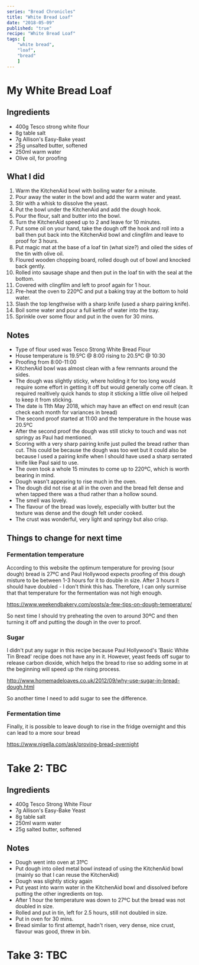 ```yaml
---
series: "Bread Chronicles"
title: "White Bread Loaf"
date: "2018-05-09"
published: "true"
recipe: "White Bread Loaf"
tags: [
    "white bread", 
    "loaf", 
    "bread"
    ]
---
```

    
# My White Bread Loaf

## Ingredients

- 400g Tesco strong white flour
- 8g table salt
- 7g Allison's Easy-Bake yeast
- 25g unsalted butter, softened
- 250ml warm water
- Olive oil, for proofing

## What I did

1. Warm the KitchenAid bowl with boiling water for a minute.
2. Pour away the water in the bowl and add the warm water and yeast. 
3. Stir with a whisk to dissolve the yeast. 
4. Put the bowl under the KitchenAid and add the dough hook. 
5. Pour the flour, salt and butter into the bowl. 
6. Turn the KitchenAid speed up to 2 and leave for 10 minutes.
7. Put some oil on your hand, take the dough off the hook and roll into a ball then put back into the KitchenAid bowl and clingfilm and leave to proof for 3 hours.
8. Put magic mat at the base of a loaf tin (what size?) and oiled the sides of the tin with olive oil.
9. Floured wooden chopping board, rolled dough out of bowl and knocked back gently.
10. Rolled into sausage shape and then put in the loaf tin with the seal at the bottom. 
11. Covered with clingfilm and left to proof again for 1 hour.
12. Pre-heat the oven to 220ºC and put a baking tray at the bottom to hold water. 
13. Slash the top lengthwise with a sharp knife (used a sharp pairing knife).
14. Boil some water and pour a full kettle of water into the tray.
15. Sprinkle over some flour and put in the oven for 30 mins.

## Notes

- Type of flour used was Tesco Strong White Bread Flour
- House temperature is 19.5ºC @ 8:00 rising to 20.5ºC @ 10:30
- Proofing from 8:00-11:00
- KitchenAid bowl was almost clean with a few remnants around the sides. 
- The dough was slightly sticky, where holding it for too long would require some effort in getting it off but would generally come off clean. It required realtively quick hands to stop it sticking a little olive oil helped to keep it from sticking. 
- The date is 11th May 2018, which may have an effect on end result (can check each month for variances in bread)
- The second proof started at 11:00 and the temperature in the house was 20.5ºC
- After the second proof the dough was still sticky to touch and was not springy as Paul had mentioned. 
- Scoring with a very sharp pairing knife just pulled the bread rather than cut. This could be because the dough was too wet but it could also be because I used a pairing knife when I should have used a sharp serrated knife like Paul said to use. 
- The oven took a whole 15 minutes to come up to 220ºC, which is worth bearing in mind.
- Dough wasn't appearing to rise much in the oven.
- The dough did not rise at all in the oven and the bread felt dense and when tapped there was a thud rather than a hollow sound. 
- The smell was lovely.
- The flavour of the bread was lovely, especially with butter but the texture was dense and the dough felt under cooked. 
- The crust was wonderful, very light and springy but also crisp. 

## Things to change for next time

### Fermentation temperature

According to this website the optimum temperature for proving (sour dough) bread is 27ºC and Paul Hollywood expects proofing of this dough misture to be between 1-3 hours for it to double in size. After 3 hours it should have doubled - I don't think this has. Therefore, I can only surmise that that temperature for the fermentation was not high enough.

https://www.weekendbakery.com/posts/a-few-tips-on-dough-temperature/

So next time I should try preheating the oven to around 30ºC and then turning it off and putting the dough in the over to proof.

### Sugar

I didn't put any sugar in this recipe because Paul Hollywood's 'Basic White Tin Bread' recipe does not have any in it. However, yeast feeds off sugar to release carbon dioxide, which helps the bread to rise so adding some in at the beginning will speed up the rising process. 

http://www.homemadeloaves.co.uk/2012/09/why-use-sugar-in-bread-dough.html

So another time I need to add sugar to see the difference. 

### Fermentation time

Finally, it is possible to leave dough to rise in the fridge overnight and this can lead to a more sour bread

https://www.nigella.com/ask/proving-bread-overnight

# Take 2: TBC

## Ingredients
- 400g Tesco Strong White Flour
- 7g Allison's Easy-Bake Yeast
- 8g table salt
- 250ml warm water
- 25g salted butter, softened

## Notes
- Dough went into oven at 31ºC
- Put dough into oiled metal bowl instead of using the KitchenAid bowl (mainly so that I can reuse the KitchenAid)
- Dough was slightly sticky again
- Put yeast into warm water in the KitchenAid bowl and dissolved before putting the other ingredients on top.
- After 1 hour the temperature was down to 27ºC but the bread was not doubled in size. 
- Rolled and put in tin, left for 2.5 hours, still not doubled in size. 
- Put in oven for 30 mins. 
- Bread similar to first attempt, hadn't risen, very dense, nice crust, flavour was good, threw in bin. 

# Take 3: TBC